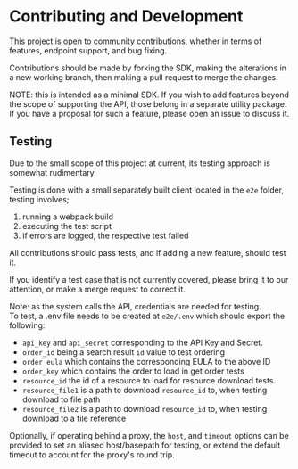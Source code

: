 # Contributing and Development

This project is open to community contributions, whether in terms of features, endpoint support, and bug fixing.

Contributions should be made by forking the SDK, making the alterations in a new working branch, then making a pull request to merge the changes.

NOTE: this is intended as a minimal SDK. If you wish to add features beyond the scope of supporting the API, those belong in a separate utility package.  
If you have a proposal for such a feature, please open an issue to discuss it.

## Testing

Due to the small scope of this project at current, its testing approach is somewhat rudimentary.

Testing is done with a small separately built client located in the `e2e` folder, testing involves;
 1. running a webpack build
 2. executing the test script
 3. if errors are logged, the respective test failed

All contributions should pass tests, and if adding a new feature, should test it.

If you identify a test case that is not currently covered, please bring it to our attention, or make a merge request to correct it.

Note: as the system calls the API, credentials are needed for testing.  
To test, a .env file needs to be created at `e2e/.env` which should export the following:
 - `api_key` and `api_secret` corresponding to the API Key and Secret.
 - `order_id` being a search result `id` value to test ordering
 - `order_eula` which contains the corresponding EULA to the above ID
 - `order_key` which contains the order to load in get order tests
 - `resource_id` the id of a resource to load for resource download tests
 - `resource_file1` is a path to download `resource_id` to, when testing download to file path
 - `resource_file2` is a path to download `resource_id` to, when testing download to a file reference

Optionally, if operating behind a proxy, the `host`, and `timeout` options can be provided to set an aliased host/basepath for testing, or extend the default timeout to account for the proxy's round trip.
